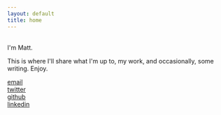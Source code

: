 ```yaml
---
layout: default
title: home
---
```

<br>
I'm Matt.

This is where I'll share what I'm up to, my work, and occasionally, some writing. Enjoy.

[email](mailto:pupa.matt@gmail.com)<br>
[twitter](https://www.twitter.com/mattpupa)<br>
[github](https://www.github.com/mattpupa)<br>
[linkedin](https://www.linkedin.com/in/mattpupa/)
